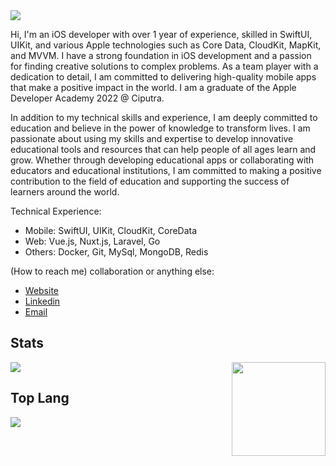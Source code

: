 <img src="[https://media.licdn.com/dms/image/D5616AQHpucXMSV_Jag/profile-displaybackgroundimage-shrink_350_1400/0/1672703434068?e=1678320000&v=beta&t=SYBkiG_oNh8urla7cL5ze1TTlXxrud8E8UR6fwtT6Z8](https://www.apple.com/ac/structured-data/images/open_graph_logo.png?202209082218)" />

Hi, I'm an iOS developer with over 1 year of experience, skilled in SwiftUI, UIKit, and various Apple technologies such as Core Data, CloudKit, MapKit, and MVVM. I have a strong foundation in iOS development and a passion for finding creative solutions to complex problems. As a team player with a dedication to detail, I am committed to delivering high-quality mobile apps that make a positive impact in the world. I am a graduate of the Apple Developer Academy 2022 @ Ciputra.

In addition to my technical skills and experience, I am deeply committed to education and believe in the power of knowledge to transform lives. I am passionate about using my skills and expertise to develop innovative educational tools and resources that can help people of all ages learn and grow. Whether through developing educational apps or collaborating with educators and educational institutions, I am committed to making a positive contribution to the field of education and supporting the success of learners around the world.

Technical Experience: 
- Mobile: SwiftUI, UIKit, CloudKit, CoreData
- Web: Vue.js, Nuxt.js, Laravel, Go
- Others: Docker, Git, MySql, MongoDB, Redis

(How to reach me) 
collaboration or anything else: 
- <a href="https://miftahulhudaf.my.id">Website</a>
- <a href="https://www.linkedin.com/in/iniakunhuda/">Linkedin</a>
- <a href="mailto:iniakunhuda@gmail.com">Email</a>  




## Stats

<img align ="right" src = "https://i.imgur.com/w4pKOQi.jpg" width="150" height="150">
<img src="https://github-readme-stats.vercel.app/api?username=iniakunhuda">


## Top Lang
<img src="https://github-readme-stats.vercel.app/api/top-langs/?username=iniakunhuda&langs_count=8&layout=compact&hide_border=true&hide=css,html">



<!--
- ⚡ With my team, build awesome tech community in my campus
- 🔭 I’m currently working as frontend developer
- 👯 Passionate about medical & education
- 💬 Ask me about Tech & Startup
- 📫 How to reach me: iniakunhuda@gmail.com


## GitHub Stats

|                                                            Miftahul Huda Stats                                                            |
| :--------------------------------------------------------------------------------------------------------------------------------------------: |
| ![Miftahul Huda 𝚐𝚒𝚝𝚑𝚞𝚋 𝚐𝚛𝚊𝚙𝚑](https://activity-graph.herokuapp.com/graph?username=iniakunhuda&theme=react-dark&hide_border=true&area=true) |
|        ![Miftahul Huda github stats](https://github-readme-stats.vercel.app/api?username=iniakunhuda&show_icons=true&theme=algolia)        |
|              ![Miftahul Huda GitHub Streak](https://github-readme-streak-stats.herokuapp.com/?user=iniakunhuda&theme=algolia)              |

|                                                                                              Miftahul Huda Stars                                                                                              |                                                           Top Languages                                                           |
| :----------------------------------------------------------------------------------------------------------------------------------------------------------------------------------------------------------------: | :-------------------------------------------------------------------------------------------------------------------------------: |
| ![Github Stars](https://github-readme-stats.vercel.app/api?username=iniakunhuda&show_icons=true&locale=en&count_private=true&hide_rank=true&custom_title=My%20GitHub%20Stats&disable_animations=true&theme=algolia) | ![Top Langs](https://github-readme-stats.vercel.app/api/top-langs/?username=iniakunhuda&langs_count=8&theme=algolia&layout=compact) |

-->


<!--

![github stats](https://github-readme-stats.vercel.app/api?username=iniakunhuda&show_icons=true)

**iniakunhuda/iniakunhuda** is a ✨ _special_ ✨ repository because its `README.md` (this file) appears on your GitHub profile.

Here are some ideas to get you started:

- 🔭 I’m currently working on ...
- 🌱 I’m currently learning ...
- 👯 I’m looking to collaborate on ...
- 🤔 I’m looking for help with ...
- 💬 Ask me about ...
- 📫 How to reach me: ...
- 😄 Pronouns: ...
- ⚡ Fun fact: ...
-->
